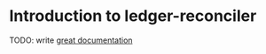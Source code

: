# Introduction to ledger-reconciler

TODO: write [great documentation](http://jacobian.org/writing/what-to-write/)
